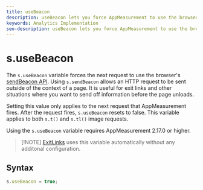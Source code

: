 ```yaml
---
title: useBeacon
description: useBeacon lets you force AppMeasurement to use the browsers sendBeacon API
keywords: Analytics Implementation
seo-description: useBeacon lets you force AppMeasurement to use the browsers sendBeacon API
---
```


# s.useBeacon

The `s.useBeacon` variable forces the next request to use the browser's [sendBeacon API](https://developer.mozilla.org/en-US/docs/Web/API/Navigator/sendBeacon). Using `s.sendBeacon` allows an HTTP request to be sent outside of the context of a page. It is useful for exit links and other situations where you want to send off information before the page unloads.

Setting this value only applies to the next request that AppMeasurement fires. After the request fires, `s.useBeacon` resets to false. This variable applies to both `s.t()` and `s.tl()` image requests.

Using the `s.useBeacon` variable requires AppMeasurement 2.17.0 or higher.

> [!NOTE] [ExitLinks](s-linktrackvars.md) uses this variable automatically without any additonal configuration.

## Syntax

```js
s.useBeacon = true;
```
